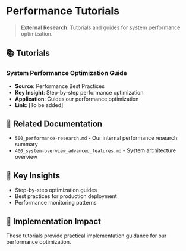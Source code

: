 <!-- CONTEXT_REFERENCE: 400_context-priority-guide.md -->
<!-- MODULE_REFERENCE: B-011-DEPLOYMENT-GUIDE_production_deployment.md -->
<!-- MODULE_REFERENCE: 400_deployment-environment-guide.md -->

<!-- MODULE_REFERENCE: 400_performance-optimization-guide.md -->
<!-- MODULE_REFERENCE: 400_system-overview_advanced_features.md -->
<!-- MODULE_REFERENCE: 400_system-overview.md -->
# Performance Tutorials

> **External Research**: Tutorials and guides for system performance optimization.

## 📚 **Tutorials**

### **System Performance Optimization Guide**
- **Source**: Performance Best Practices
- **Key Insight**: Step-by-step performance optimization
- **Application**: Guides our performance optimization
- **Link**: [To be added]

## 🔗 **Related Documentation**
- `500_performance-research.md` - Our internal performance research summary
- `400_system-overview_advanced_features.md` - System architecture overview

## 📖 **Key Insights**
- Step-by-step optimization guides
- Best practices for production deployment
- Performance monitoring patterns

## 🎯 **Implementation Impact**
These tutorials provide practical implementation guidance for our performance optimization.
